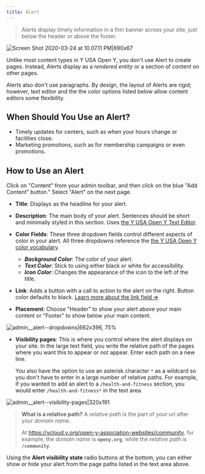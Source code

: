 ```yaml
---
title: Alert
---
```


> Alerts display timely information in a thin banner across your site, just below the header or above the footer.

![Screen Shot 2020-03-24 at 10.07.11 PM|690x67](upload://4xCXyDaACMFdZrLgm2X88iV7AEY.png)

Unlike most content types in Y USA Open Y, you don't use Alert to create pages. Instead, Alerts display as a *rendered entity* or a section of content on other pages.

Alerts also don't use paragraphs. By design, the layout of Alerts are rigid; however, text editor and the the color options listed below allow content editors some flexibility.

## When Should You Use an Alert?
* Timely updates for centers, such as when your hours change or facilities close.
* Marketing promotions, such as for membership campaigns or even promotions.

## How to Use an Alert
Click on "Content" from your admin toolbar, and then click on the blue "Add Content" button." Select "Alert" on the next page.

* **Title**: Displays as the headline for your alert.

* **Description**: The main body of your alert. Sentences should be short and minimally styled in this section. Uses [the Y USA Open Y Text Editor](https://community.openymca.org/c/Resources-and-training-for-content-editors/Learn-how-to-use-the-basic-text-editing-functions-available-to-content-editors).

* **Color Fields**: These three dropdown fields control different aspects of color in your alert. All three dropdowns reference the [the Y USA Open Y color vocabulary](http://#).

    * ***Background Color***: The color of your alert.
    * ***Text Color***: Stick to using either black or white for accessibility.
    * ***Icon Color***: Changes the appearance of the icon to the left of the title.

* **Link**: Adds a button with a call to action to the alert on the right. Button color defaults to black. [Learn more about the link field ⇒](http://#)

* **Placement**: Choose "Header" to show your alert above your main content or "Footer" to show below your main content.

![admin__alert--dropdowns|662x396, 75%](upload://akUU32T0jawWJ1Q3y5ez8zDaQfT.gif)

* **Visibility pages**: This is where you control where the alert displays on your site. In the large text field, you write the relative path of the pages where you want this to appear or not appear. Enter each path on a new line.

  You also have the option to use an asterisk character `*` as a wildcard so you don't have to enter in a     large number of relative paths. For example, if you wanted to add an alert to a `/health-and-fitness` section, you would enter `/health-and-fitness*` in the text area.

![admin__alert--visibility-pages|320x191](upload://epmNM8LN0t7cT4thANWpfOP0mge.gif)

> **What is a relative path?**
> A *relative path* is the part of your url after your *domain name.*
>
> At https://ycloud.y.org/open-y-association-websites/community, for example, the *domain name* is **`openy.org`**, while the *relative path* is **`/community`**.

Using the **Alert visibility state** radio buttons at the bottom, you can either show or hide your alert from the page paths listed in the text area above.